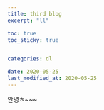 ```yaml
---
title: third blog
excerpt: "ll"

toc: true
toc_sticky: true


categories: dl

date: 2020-05-25
last_modified_at: 2020-05-25
---
```


안녕ㅎ~~~
